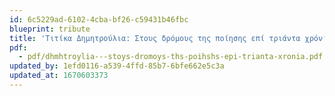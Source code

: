 ```yaml
---
id: 6c5229ad-6102-4cba-bf26-c59431b46fbc
blueprint: tribute
title: 'Τιτίκα Δημητρούλια: Στους δρόμους της ποίησης επί τριάντα χρόνια'
pdf:
  - pdf/dhmhtroylia---stoys-dromoys-ths-poihshs-epi-trianta-xronia.pdf
updated_by: 1efd0116-a539-4ffd-85b7-6bfe662e5c3a
updated_at: 1670603373
---
```

